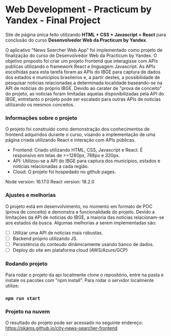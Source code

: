 # Web Development - Practicum by Yandex - Final Project

Site de página única feito utilizando **HTML + CSS + Javascript + React** para conclusão do curso **Desenvolvedor Web da Practicum by Yandex**.

O aplicativo "News Searcher Web App" foi implementado como projeto de finalização do curso de Desenvolvedor Web da Practicum by Yandex. O objetivo proposto foi criar um projeto frontend que interagisse com APIs publicas utilizando o framework React e linguagem Javascript. As APIs escolhidas para esta tarefa foram as APIs do IBGE para captura de dados dos estados e municipios brasileiros e, a partir destes, a possibilidade de pesquisar noticias relacionadas a determinada localidade baseando-se na API de noticias do próprio IBGE. Devido ao carater de "prova de conceito" do projeto, as noticias foram limitadas aquelas disponibilizadas pela API do IBGE, entretanto o projeto pode ser escalado para outras APIs de noticias utilizando os mesmos conceitos.

### Informações sobre o projeto

O projeto foi construído como demonstração dos conhecimentos de frontend adquiridos durante o curso, visando a implementação de uma página criada utilizando React e interação com APIs públicas.

- Frontend: Criado utilizando HTML, CSS, Javascript e React. É responsivo em telas de >=1280px, 768px e 320px.
- API: Utilizou-se a API do IBGE para captura dos municipios, estados e noticias relacionadas a cada região.
- Cloud: O projeto foi hospedado no github pages.

Node version: 16.17.0
React version: 18.2.0

### Ajustes e melhorias

O projeto está em desenvolvimento, no momento em formato de POC (prova de conceito) e demonstra a funcionalidade do projeto. Devido a limitações da API de noticias do IBGE, a maioria das noticias relacionam-se aos estados da busca. Algumas melhorias a serem implementadas são:

- [ ] Utilizar uma API de noticias mais robustas.
- [ ] Backend próprio utilizando JS.
- [ ] Persistência do conteudo dinâmicamente usando banco de dados.
- [ ] Deploy do site em plataforma cloud (AWS/Azure/GCP)

### Rodando projeto

Para rodar o projeto da api localmente clone o repositório, entre na pasta e instale os pacotes com "npm install".
Para rodar o servidor localmente utilize:

### `npm run start`

### Projeto na nuvem

O resultado do projeto pode ser acessado no seguinte endereço:
https://pkams.github.io/city-news-searcher-frontend
